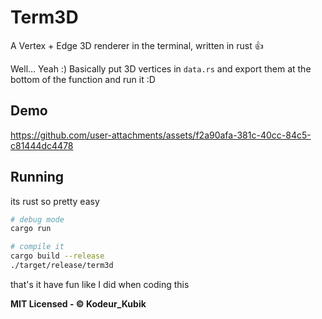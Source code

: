 # Term3D

A Vertex + Edge 3D renderer in the terminal, written in rust 👍

Well... Yeah :) Basically put 3D vertices in `data.rs` and export them at the bottom of the function and run it :D

## Demo

https://github.com/user-attachments/assets/f2a90afa-381c-40cc-84c5-c81444dc4478

## Running

its rust so pretty easy

```sh
# debug mode
cargo run

# compile it
cargo build --release
./target/release/term3d
```

that's it have fun like I did when coding this

**MIT Licensed - © Kodeur_Kubik**
